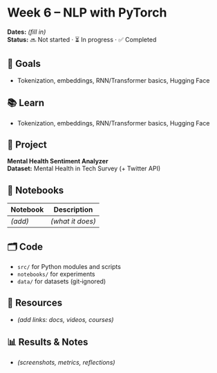 # Week 6 – NLP with PyTorch

**Dates:** _(fill in)_  
**Status:** 🔜 Not started · ⏳ In progress · ✅ Completed

## 🎯 Goals
- Tokenization, embeddings, RNN/Transformer basics, Hugging Face

## 📚 Learn
- Tokenization, embeddings, RNN/Transformer basics, Hugging Face

## 🧪 Project
**Mental Health Sentiment Analyzer**  
**Dataset:** Mental Health in Tech Survey (+ Twitter API)

## 📓 Notebooks
| Notebook | Description |
|---|---|
| _(add)_ | _(what it does)_ |

## 🗂️ Code
- `src/` for Python modules and scripts
- `notebooks/` for experiments
- `data/` for datasets (git‑ignored)

## 🔗 Resources
- _(add links: docs, videos, courses)_

## 📊 Results & Notes
- _(screenshots, metrics, reflections)_
